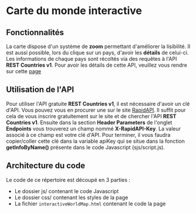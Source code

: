 # Carte du monde interactive
## Fonctionnalités

La carte dispose d'un système de **zoom** permettant d'améliorer la lisibilité.
Il est aussi possible, lors du clique sur un pays, d'avoir les **détails** de celui-ci.
Les informations de chaque pays sont récoltés via des requêtes à l'API **REST Countries v1**.
Pour avoir les détails de cette API, veuillez vous rendre sur cette [page](https://rapidapi.com/apilayernet/api/rest-countries-v1)

## Utilisation de l'API

Pour utiliser l'API gratuite **REST Countries v1**, il est nécessaire d'avoir un clé d'API. Vous pouvez vous en procurer une sur le site [RapidAPI](https://rapidapi.com/). Il suffit pour cela de vous inscrire gratuitement sur le site et de chercher l'API **REST Countries v1**. Ensuite dans la section **Header Parameters** de l'onglet **Endpoints** vous trouverez un champ nommé **X-RapidAPI-Key**. La valeur associé à ce champ est votre clé d'API. Pour terminer, il vous faudra copier/coller cette clé dans la variable apiKey qui se situe dans la fonction **getInfoByName()** présente dans le code Javascript (sjs/script.js).

## Architecture du code

Le code de ce répertoire est découpé en 3 parties :
- Le dossier js/ contenant le code Javascript
- Le dossier css/ contenant les styles de la page
- La fichier `interactiveWorldMap.html` contenant le code la page
